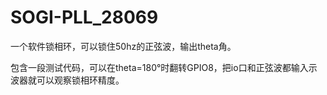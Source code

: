 # SOGI-PLL_28069

一个软件锁相环，可以锁住50hz的正弦波，输出theta角。

包含一段测试代码，可以在theta=180°时翻转GPIO8，把io口和正弦波都输入示波器就可以观察锁相环精度。

